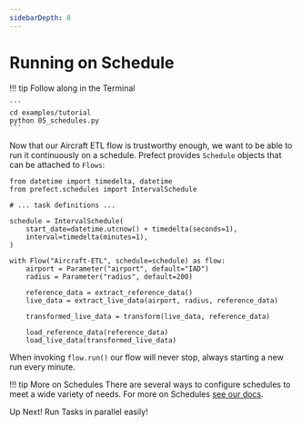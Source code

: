 ```yaml
---
sidebarDepth: 0
---
```

# Running on Schedule

!!! tip Follow along in the Terminal

    ```
    cd examples/tutorial
    python 05_schedules.py
    ```



Now that our Aircraft ETL flow is trustworthy enough, we want to be able to run it continuously on a schedule. Prefect provides `Schedule` objects that can be attached to `Flows`:

```python{1,2,6,11}
from datetime import timedelta, datetime
from prefect.schedules import IntervalSchedule

# ... task definitions ...

schedule = IntervalSchedule(
    start_date=datetime.utcnow() + timedelta(seconds=1),
    interval=timedelta(minutes=1),
)

with Flow("Aircraft-ETL", schedule=schedule) as flow:
    airport = Parameter("airport", default="IAD")
    radius = Parameter("radius", default=200)

    reference_data = extract_reference_data()
    live_data = extract_live_data(airport, radius, reference_data)

    transformed_live_data = transform(live_data, reference_data)

    load_reference_data(reference_data)
    load_live_data(transformed_live_data)
```

When invoking `flow.run()` our flow will never stop, always starting a new run every minute.

!!! tip More on Schedules
    There are several ways to configure schedules to meet a wide variety of needs. For more on Schedules [see our docs](/core/concepts/schedules.html#schedules).



Up Next! Run Tasks in parallel easily!


